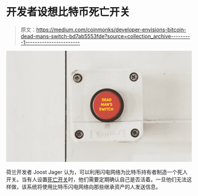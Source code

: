 # 开发者设想比特币死亡开关

> 原文：<https://medium.com/coinmonks/developer-envisions-bitcoin-dead-mans-switch-bd7ab5553fde?source=collection_archive---------1----------------------->

![](img/0fdb4a77c6bda066879ca418bdc13230.png)

荷兰开发者 Joost Jager 认为，可以利用闪电网络为比特币持有者制造一个死人开关。当有人设置[死亡开关](https://github.com/joostjager/deadmensbutton)时，他们需要定期确认自己是否活着。一旦他们无法这样做，该系统将使用比特币闪电网络向那些继承资产的人发送信息。